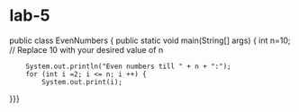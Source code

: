 # lab-5
public class EvenNumbers {
    public static void main(String[] args) {
       int n=10; // Replace 10 with your desired value of n

        System.out.println("Even numbers till " + n + ":");
        for (int i =2; i <= n; i ++) {
            System.out.print(i);
}}}
